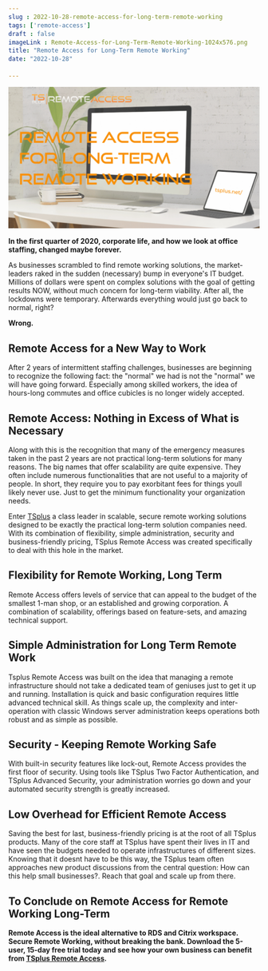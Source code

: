 ```yaml
---
slug : 2022-10-28-remote-access-for-long-term-remote-working
tags: ['remote-access']
draft : false 
imageLink : Remote-Access-for-Long-Term-Remote-Working-1024x576.png
title: "Remote Access for Long-Term Remote Working"
date: "2022-10-28"

---
```


[![Article title, TSplus logo and link, illustrated by picture of computer devices on a desk](./images/Remote-Access-for-Long-Term-Remote-Working-1024x576.png)](https://tsplus.net/remote-access/)

**In the first quarter of 2020, corporate life, and how we look at office staffing, changed  maybe forever.**

As businesses scrambled to find remote working solutions, the market-leaders raked in the sudden (necessary) bump in everyone's IT budget. Millions of dollars were spent on complex solutions with the goal of getting results NOW, without much concern for long-term viability. After all, the lockdowns were temporary. Afterwards everything would just go back to normal, right?

**Wrong.**

## Remote Access for a New Way to Work

After 2 years of intermittent staffing challenges, businesses are beginning to recognize the following fact: the "normal" we had is not the "normal" we will have going forward. Especially among skilled workers, the idea of hours-long commutes and office cubicles is no longer widely accepted.

## Remote Access: Nothing in Excess of What is Necessary

Along with this is the recognition that many of the emergency measures taken in the past 2 years are not practical long-term solutions for many reasons. The big names that offer scalability are quite expensive. They often include numerous functionalities that are not useful to a majority of people. In short, they require you to pay exorbitant fees for things youll likely never use. Just to get the minimum functionality your organization needs.

Enter [TSplus](https://tsplus.net/)  a class leader in scalable, secure remote working solutions designed to be exactly the practical long-term solution companies need. With its combination of flexibility, simple administration, security and business-friendly pricing, TSplus Remote Access was created specifically to deal with this hole in the market.

## Flexibility for Remote Working, Long Term

Remote Access offers levels of service that can appeal to the budget of the smallest 1-man shop, or an established and growing corporation. A combination of scalability, offerings based on feature-sets, and amazing technical support.

## Simple Administration for Long Term Remote Work

Tsplus Remote Access was built on the idea that managing a remote infrastructure should not take a dedicated team of geniuses just to get it up and running. Installation is quick and basic configuration requires little advanced technical skill. As things scale up, the complexity and inter-operation with classic Windows server administration keeps operations both robust and as simple as possible.

## Security - Keeping Remote Working Safe

With built-in security features like lock-out, Remote Access provides the first floor of security. Using tools like TSplus Two Factor Authentication, and TSplus Advanced Security, your administration worries go down and your automated security strength is greatly increased.

## Low Overhead for Efficient Remote Access

Saving the best for last, business-friendly pricing is at the root of all TSplus products. Many of the core staff at TSplus have spent their lives in IT and have seen the budgets needed to operate infrastructures of different sizes. Knowing that it doesnt have to be this way, the TSplus team often approaches new product discussions from the central question: How can this help small businesses?. Reach that goal and scale up from there.

## To Conclude on Remote Access for Remote Working Long-Term

**Remote Access is the ideal alternative to RDS and Citrix workspace. **Secure Remote Working, without breaking the bank.** Download the 5-user, 15-day free trial today and see how your own business can benefit from [TSplus Remote Access](https://tsplus.net/remote-access/).**
